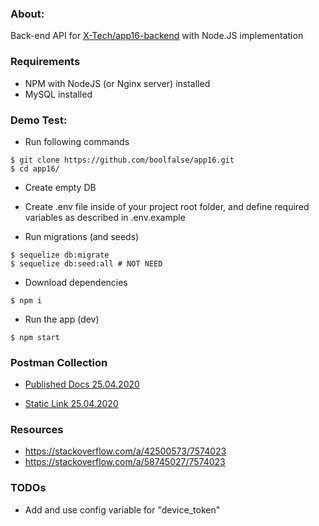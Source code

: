 
### About:

Back-end API for [X-Tech/app16-backend](https://github.com/X-TECH/app16-backend) with Node.JS implementation

### Requirements

- NPM with NodeJS (or Nginx server) installed
- MySQL installed

### Demo Test:

- Run following commands
```
$ git clone https://github.com/boolfalse/app16.git
$ cd app16/
```

- Create empty DB
- Create .env file inside of your project root folder, and define required variables as described in .env.example

- Run migrations (and seeds)
```
$ sequelize db:migrate
$ sequelize db:seed:all # NOT NEED
```

- Download dependencies
```
$ npm i
```

- Run the app (dev)
```
$ npm start
```

### Postman Collection

- [Published Docs 25.04.2020](https://documenter.getpostman.com/view/1747137/SzfAzmvC?version=latest)

- [Static Link 25.04.2020](https://www.getpostman.com/collections/aa1a219f17b0e5211f2e)


### Resources

- https://stackoverflow.com/a/42500573/7574023
- https://stackoverflow.com/a/58745027/7574023

### TODOs

- Add and use config variable for "device_token"

